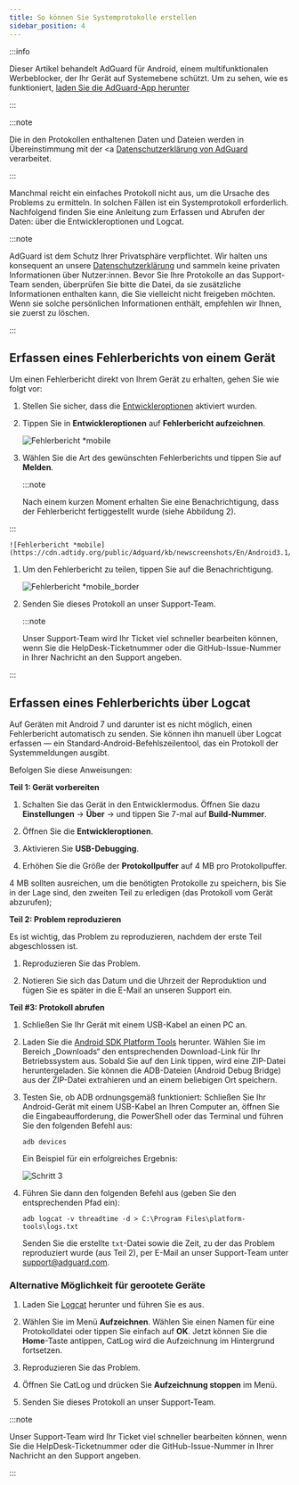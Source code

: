 ```yaml
---
title: So können Sie Systemprotokolle erstellen
sidebar_position: 4
---
```


:::info

Dieser Artikel behandelt AdGuard für Android, einem multifunktionalen Werbeblocker, der Ihr Gerät auf Systemebene schützt. Um zu sehen, wie es funktioniert, [laden Sie die AdGuard-App herunter](https://agrd.io/download-kb-adblock)

:::

:::note

Die in den Protokollen enthaltenen Daten und Dateien werden in Übereinstimmung mit der <a [Datenschutzerklärung von AdGuard](https://adguard.com/en/privacy.html) verarbeitet.

:::

Manchmal reicht ein einfaches Protokoll nicht aus, um die Ursache des Problems zu ermitteln. In solchen Fällen ist ein Systemprotokoll erforderlich. Nachfolgend finden Sie eine Anleitung zum Erfassen und Abrufen der Daten: über die Entwickleroptionen und Logcat.

:::note

AdGuard ist dem Schutz Ihrer Privatsphäre verpflichtet. Wir halten uns konsequent an unsere [Datenschutzerklärung](https://adguard.com/privacy/android.html) und sammeln keine privaten Informationen über Nutzer:innen. Bevor Sie Ihre Protokolle an das Support-Team senden, überprüfen Sie bitte die Datei, da sie zusätzliche Informationen enthalten kann, die Sie vielleicht nicht freigeben möchten. Wenn sie solche persönlichen Informationen enthält, empfehlen wir Ihnen, sie zuerst zu löschen.

:::

## Erfassen eines Fehlerberichts von einem Gerät

Um einen Fehlerbericht direkt von Ihrem Gerät zu erhalten, gehen Sie wie folgt vor:

1. Stellen Sie sicher, dass die [Entwickleroptionen](https://developer.android.com/studio/run/device.html#developer-device-options) aktiviert wurden.

1. Tippen Sie in **Entwickleroptionen** auf **Fehlerbericht aufzeichnen**.

    ![Fehlerbericht *mobile](https://cdn.adtidy.org/public/Adguard/kb/newscreenshots/En/Android3.1/bugreporten.png)

1. Wählen Sie die Art des gewünschten Fehlerberichts und tippen Sie auf **Melden**.

    :::note

    Nach einem kurzen Moment erhalten Sie eine Benachrichtigung, dass der Fehlerbericht fertiggestellt wurde (siehe Abbildung 2).


:::

    ![Fehlerbericht *mobile](https://cdn.adtidy.org/public/Adguard/kb/newscreenshots/En/Android3.1/bugreporteen.png)

1. Um den Fehlerbericht zu teilen, tippen Sie auf die Benachrichtigung.

    ![Fehlerbericht *mobile_border](https://cdn.adtidy.org/public/Adguard/kb/newscreenshots/En/Android3.1/bugreport3en.png)

1. Senden Sie dieses Protokoll an unser Support-Team.

    :::note

    Unser Support-Team wird Ihr Ticket viel schneller bearbeiten können, wenn Sie die HelpDesk-Ticketnummer oder die GitHub-Issue-Nummer in Ihrer Nachricht an den Support angeben.


:::

## Erfassen eines Fehlerberichts über Logcat

Auf Geräten mit Android 7 und darunter ist es nicht möglich, einen Fehlerbericht automatisch zu senden. Sie können ihn manuell über Logcat erfassen — ein Standard-Android-Befehlszeilentool, das ein Protokoll der Systemmeldungen ausgibt.

Befolgen Sie diese Anweisungen:

**Teil 1: Gerät vorbereiten**

1. Schalten Sie das Gerät in den Entwicklermodus. Öffnen Sie dazu **Einstellungen** → **Über** → und tippen Sie 7-mal auf **Build-Nummer**.

1. Öffnen Sie die **Entwickleroptionen**.

1. Aktivieren Sie **USB-Debugging**.

1. Erhöhen Sie die Größe der **Protokollpuffer** auf 4 MB pro Protokollpuffer.

4 MB sollten ausreichen, um die benötigten Protokolle zu speichern, bis Sie in der Lage sind, den zweiten Teil zu erledigen (das Protokoll vom Gerät abzurufen);

**Teil 2: Problem reproduzieren**

Es ist wichtig, das Problem zu reproduzieren, nachdem der erste Teil abgeschlossen ist.

1. Reproduzieren Sie das Problem.

1. Notieren Sie sich das Datum und die Uhrzeit der Reproduktion und fügen Sie es später in die E-Mail an unseren Support ein.

**Teil #3: Protokoll abrufen**

1. Schließen Sie Ihr Gerät mit einem USB-Kabel an einen PC an.

1. Laden Sie die [Android SDK Platform Tools](https://developer.android.com/studio/releases/platform-tools#downloads) herunter. Wählen Sie im Bereich „Downloads“ den entsprechenden Download-Link für Ihr Betriebssystem aus. Sobald Sie auf den Link tippen, wird eine ZIP-Datei heruntergeladen. Sie können die ADB-Dateien (Android Debug Bridge) aus der ZIP-Datei extrahieren und an einem beliebigen Ort speichern.

1. Testen Sie, ob ADB ordnungsgemäß funktioniert: Schließen Sie Ihr Android-Gerät mit einem USB-Kabel an Ihren Computer an, öffnen Sie die Eingabeaufforderung, die PowerShell oder das Terminal und führen Sie den folgenden Befehl aus:

    `adb devices`

    Ein Beispiel für ein erfolgreiches Ergebnis:

    ![Schritt 3](https://cdn.adtidy.org/content/kb/ad_blocker/android/logcat/logcat_step-3.png)

1. Führen Sie dann den folgenden Befehl aus (geben Sie den entsprechenden Pfad ein):

    `adb logcat -v threadtime -d > C:\Program Files\platform-tools\logs.txt`

    Senden Sie die erstellte `txt`-Datei sowie die Zeit, zu der das Problem reproduziert wurde (aus Teil 2), per E-Mail an unser Support-Team unter support@adguard.com.

### Alternative Möglichkeit für gerootete Geräte

1. Laden Sie [Logcat](https://play.google.com/store/apps/details?id=com.pluscubed.matlog) herunter und führen Sie es aus.

1. Wählen Sie im Menü **Aufzeichnen**. Wählen Sie einen Namen für eine Protokolldatei oder tippen Sie einfach auf **OK**. Jetzt können Sie die **Home**-Taste antippen, CatLog wird die Aufzeichnung im Hintergrund fortsetzen.

1. Reproduzieren Sie das Problem.

1. Öffnen Sie CatLog und drücken Sie **Aufzeichnung stoppen** im Menü.

1. Senden Sie dieses Protokoll an unser Support-Team.

:::note

Unser Support-Team wird Ihr Ticket viel schneller bearbeiten können, wenn Sie die HelpDesk-Ticketnummer oder die GitHub-Issue-Nummer in Ihrer Nachricht an den Support angeben.

:::
